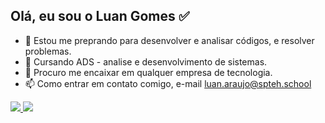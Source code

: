 Olá, eu sou o Luan Gomes ✅
- 
- 👀 Estou me preprando para  desenvolver e analisar códigos, e resolver problemas.
- 🌱 Cursando ADS - analise e desenvolvimento de sistemas.
- 💞️ Procuro me encaixar em qualquer empresa de tecnologia.
- 📫 Como entrar em contato comigo, e-mail luan.araujo@spteh.school

<div> 
<a href="https://github.com/luangomesx">
  <img heigth="180cm" src="https://tiny.one/-readme-stats.vercel.app/api?username-luangomesx&show-icons=truetheme=dark&include_allcommits=true&count_private=true"/_>
  <img heigth="180cm" src="https://github-readme-stats.vercel.app/api/top-langs/?username=luangomesx&layout=compact&langs_count=16&theme=dark"/_> 
</div>
  


